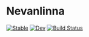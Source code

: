 # Nevanlinna

[![Stable](https://img.shields.io/badge/docs-stable-blue.svg)](https://shinaoka.github.io/Nevanlinna.jl/stable)
[![Dev](https://img.shields.io/badge/docs-dev-blue.svg)](https://shinaoka.github.io/Nevanlinna.jl/dev)
[![Build Status](https://github.com/shinaoka/Nevanlinna.jl/actions/workflows/CI.yml/badge.svg?branch=main)](https://github.com/shinaoka/Nevanlinna.jl/actions/workflows/CI.yml?query=branch%3Amain)

